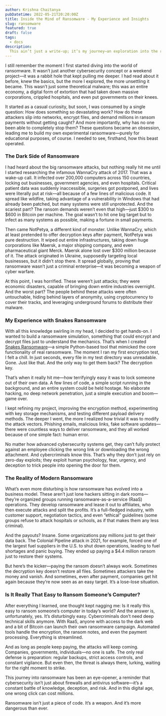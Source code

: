 ```yaml
---
author: Krishna Chaitanya
pubDatetime: 2022-05-21T20:20:00Z
title: Inside the Mind of Ransomware - My Experience and Insights
slug: ransomware
featured: true
draft: false
tags:
  - docs
description:
  This ain’t just a write-up; it’s my journey—an exploration into the ruthless world of ransomware, the lessons I learned, the shocking truths I uncovered, and the very reason Snakes Ransomware became my project. From real-world cyber disasters to my own hands-on analysis, this is a story I won’t forget
---
```


I still remember the moment I first started diving into the world of ransomware. It wasn’t just another cybersecurity concept or a weekend project—it was a rabbit hole that kept pulling me deeper. I had read about it before, knew the basics, but the more I explored, the more unsettling it became. This wasn’t just some theoretical malware; this was an entire economy, a digital form of extortion that had taken down massive corporations, crippled hospitals, and even put governments on their knees.

It started as a casual curiosity, but soon, I was consumed by a single question: How does something so devastating work? How do these attackers slip into networks, encrypt files, and demand millions in ransom payments without getting caught? And more importantly, why has no one been able to completely stop them? These questions became an obsession, leading me to build my own experimental ransomware—purely for educational purposes, of course. I needed to see, firsthand, how this beast operated.

### The Dark Side of Ransomware

I had heard about the big ransomware attacks, but nothing really hit me until I started researching the infamous WannaCry attack of 2017. That was a wake-up call. It infected over 200,000 computers across 150 countries, locking out businesses, government agencies, and even hospitals. Critical patient data was suddenly inaccessible, surgeries got postponed, and lives were literally put at risk—all because of a few lines of malicious code. It spread like wildfire, taking advantage of a vulnerability in Windows that had already been patched, but many systems were still unprotected. And the scariest part? The ransom demands weren’t even that high—just $300 to $600 in Bitcoin per machine. The goal wasn’t to hit one big target but to infect as many systems as possible, making a fortune in small payments.

Then came NotPetya, a different kind of monster. Unlike WannaCry, which at least pretended to offer decryption keys after payment, NotPetya was pure destruction. It wiped out entire infrastructures, taking down huge corporations like Maersk, a major shipping company, and even pharmaceutical giant Merck. Maersk alone lost over $300 million because of it. The attack originated in Ukraine, supposedly targeting local businesses, but it didn’t stop there. It spread globally, proving that ransomware wasn’t just a criminal enterprise—it was becoming a weapon of cyber warfare.

At this point, I was horrified. These weren’t just attacks; they were economic disasters, capable of bringing down entire industries overnight. And the worst part? The people behind these attacks were often untouchable, hiding behind layers of anonymity, using cryptocurrency to cover their tracks, and leveraging underground forums to distribute their malware.

### My Experience with Snakes Ransomware

With all this knowledge swirling in my head, I decided to get hands-on. I wanted to build a ransomware simulation, something that could encrypt and decrypt files just to understand the mechanics. That’s when I created [Snakes Ransomware](../Understanding-Ransomware-and-a-Dive-into-Snakes-Ransomware/)—a simple Python-based tool that mimicked the core functionality of real ransomware. The moment I ran my first encryption test, I felt a chill. In just seconds, every file in my test directory was unreadable. Gone. Just like that. And the only way to get them back? The decryption key.

That’s when it really hit me—how terrifyingly easy it was to lock someone out of their own data. A few lines of code, a simple script running in the background, and an entire system could be held hostage. No elaborate hacking, no deep network penetration, just a simple execution and boom—game over.

I kept refining my project, improving the encryption method, experimenting with key storage mechanisms, and testing different payload delivery methods. The deeper I went, the more I realized how trivial it was to modify the attack vectors. Phishing emails, malicious links, fake software updates—there were countless ways to deliver ransomware, and they all worked because of one simple fact: human error.

No matter how advanced cybersecurity systems get, they can’t fully protect against an employee clicking the wrong link or downloading the wrong attachment. And cybercriminals know this. That’s why they don’t just rely on zero-day exploits; they exploit human psychology, fear, urgency, and deception to trick people into opening the door for them.

### The Reality of Modern Ransomware

What’s even more disturbing is how ransomware has evolved into a business model. These aren’t just lone hackers sitting in dark rooms—they’re organized groups running ransomware-as-a-service (RaaS) operations. They develop ransomware and lease it out to affiliates, who then execute attacks and split the profits. It’s a full-fledged industry, with customer support, negotiation tactics, and even “ethical” guidelines (some groups refuse to attack hospitals or schools, as if that makes them any less criminal).

And the payouts? Insane. Some organizations pay millions just to get their data back. The Colonial Pipeline attack in 2021, for example, forced one of the largest fuel suppliers in the U.S. to shut down operations, leading to fuel shortages and panic buying. They ended up paying a $4.4 million ransom just to restore their systems.

But here’s the kicker—paying the ransom doesn’t always work. Sometimes the decryption key doesn’t restore all files. Sometimes attackers take the money and vanish. And sometimes, even after payment, companies get hit again because they’re now seen as an easy target. It’s a lose-lose situation.

### Is It Really That Easy to Ransom Someone’s Computer?

After everything I learned, one thought kept nagging me: Is it really this easy to ransom someone’s computer in today’s world? And the answer is, unfortunately, yes. It’s disturbingly easy. Cybercriminals don’t need deep technical skills anymore. With RaaS, anyone with access to the dark web and a bit of Bitcoin can launch their own ransomware campaign. Automated tools handle the encryption, the ransom notes, and even the payment processing. Everything is streamlined.

And as long as people keep paying, the attacks will keep coming. Companies, governments, individuals—no one is safe. The only real defense is preparation: regular backups, strict access controls, and constant vigilance. But even then, the threat is always there, lurking, waiting for the right moment to strike.

This journey into ransomware has been an eye-opener, a reminder that cybersecurity isn’t just about firewalls and antivirus software—it’s a constant battle of knowledge, deception, and risk. And in this digital age, one wrong click can cost millions.

Ransomware isn’t just a piece of code. It’s a weapon. And it’s more dangerous than ever.


